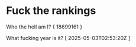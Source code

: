 # Fuck the rankings

Who the hell am I?
{ 18699161 }

What fucking year is it?
[ 2025-05-03T02:53:20Z ]
